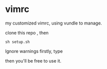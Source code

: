 # vimrc
my customized vimrc, using vundle to manage.

clone this repo , then 

```shell
sh setup.sh
```
Ignore warnings firstly, type

then you'll be free to use it.
